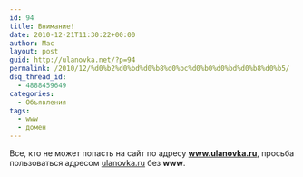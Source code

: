 ```yaml
---
id: 94
title: Внимание!
date: 2010-12-21T11:30:22+00:00
author: Mac
layout: post
guid: http://ulanovka.net/?p=94
permalink: /2010/12/%d0%b2%d0%bd%d0%b8%d0%bc%d0%b0%d0%bd%d0%b8%d0%b5/
dsq_thread_id:
  - 4888459649
categories:
  - Объявления
tags:
  - www
  - домен
---
```

Все, кто не может попасть на сайт по адресу **www.ulanovka.ru**, просьба пользоваться адресом [ulanovka.ru](http://ulanovka.ru) без **www**.